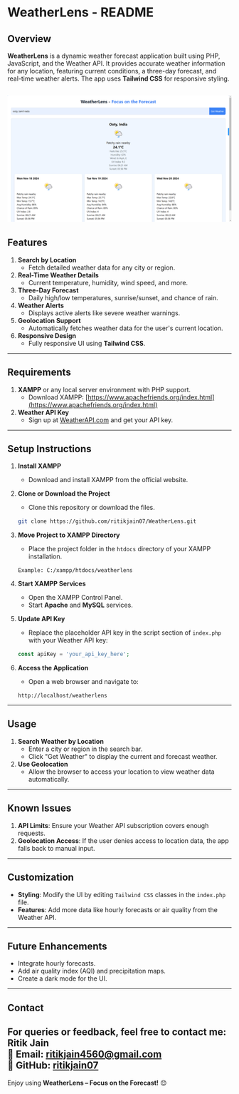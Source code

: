 # WeatherLens - README

## Overview
**WeatherLens** is a dynamic weather forecast application built using PHP, JavaScript, and the Weather API. It provides accurate weather information for any location, featuring current conditions, a three-day forecast, and real-time weather alerts. The app uses **Tailwind CSS** for responsive styling.

![WeatherLens](images/Screenshot%20(977).png)
---

## Features
1. **Search by Location**  
   - Fetch detailed weather data for any city or region.  
2. **Real-Time Weather Details**  
   - Current temperature, humidity, wind speed, and more.  
3. **Three-Day Forecast**  
   - Daily high/low temperatures, sunrise/sunset, and chance of rain.  
4. **Weather Alerts**  
   - Displays active alerts like severe weather warnings.  
5. **Geolocation Support**  
   - Automatically fetches weather data for the user's current location.  
6. **Responsive Design**  
   - Fully responsive UI using **Tailwind CSS**.  

---

## Requirements
1. **XAMPP** or any local server environment with PHP support.  
   - Download XAMPP: [https://www.apachefriends.org/index.html](https://www.apachefriends.org/index.html)  
2. **Weather API Key**  
   - Sign up at [WeatherAPI.com](https://www.weatherapi.com/) and get your API key.

---

## Setup Instructions
1. **Install XAMPP**  
   - Download and install XAMPP from the official website.  

2. **Clone or Download the Project**  
   - Clone this repository or download the files.  
   ```bash
   git clone https://github.com/ritikjain07/WeatherLens.git
   ```

3. **Move Project to XAMPP Directory**  
   - Place the project folder in the `htdocs` directory of your XAMPP installation.  
   ```plaintext
   Example: C:/xampp/htdocs/weatherlens
   ```

4. **Start XAMPP Services**  
   - Open the XAMPP Control Panel.  
   - Start **Apache** and **MySQL** services.  

5. **Update API Key**  
   - Replace the placeholder API key in the script section of `index.php` with your Weather API key:
   ```php
   const apiKey = 'your_api_key_here';
   ```

6. **Access the Application**  
   - Open a web browser and navigate to:
   ```plaintext
   http://localhost/weatherlens
   ```

---

## Usage
1. **Search Weather by Location**  
   - Enter a city or region in the search bar.  
   - Click "Get Weather" to display the current and forecast weather.  
2. **Use Geolocation**  
   - Allow the browser to access your location to view weather data automatically.  

---

## Known Issues
1. **API Limits**: Ensure your Weather API subscription covers enough requests.  
2. **Geolocation Access**: If the user denies access to location data, the app falls back to manual input.  

---

## Customization
- **Styling**: Modify the UI by editing `Tailwind CSS` classes in the `index.php` file.  
- **Features**: Add more data like hourly forecasts or air quality from the Weather API.  

---

## Future Enhancements
- Integrate hourly forecasts.  
- Add air quality index (AQI) and precipitation maps.  
- Create a dark mode for the UI.  

---
## **Contact**  
For queries or feedback, feel free to contact me:  
**Ritik Jain**  
📧 Email: [ritikjain4560@gmail.com](mailto:ritikjain4560@gmail.com)  
📍 GitHub: [ritikjain07](https://github.com/ritikjain07)  
---
Enjoy using **WeatherLens – Focus on the Forecast!** 😊
